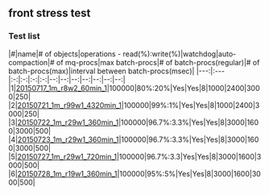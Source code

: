 ## front stress test
### Test list

|#|name|# of objects|operations - read(%):write(%)|watchdog|auto-compaction|# of mq-procs|max batch-procs|# of batch-procs(regular)|# of batch-procs(max)|interval between batch-procs(msec)|
|---:|:---|:-:|:-:|:-:|:-:|--:|--:|--:|--:|--:|--:|--:|  
|1|[20150717_1m_r8w2_60min_1](20150717_1m_r8w2_60min_1)|100000|80%:20%|Yes|Yes|8|1000|2400|3000|250|
|2|[20150721_1m_r99w1_4320min_1](20150721_1m_r99w1_4320min_1)|100000|99%:1%|Yes|Yes|8|1000|2400|3000|250|
|3|[20150722_1m_r29w1_360min_1](20150722_1m_r29w1_360min_1)|100000|96.7%:3.3%|Yes|Yes|8|3000|1600|3000|500|
|4|[20150723_1m_r29w1_360min_1](20150723_1m_r29w1_360min_1)|100000|96.7%:3.3%|Yes|Yes|8|3000|1600|3000|500|
|5|[20150727_1m_r29w1_720min_1](20150727_1m_r29w1_720min_1)|100000|96.7%:3.3|Yes|Yes|8|3000|1600|3000|500|
|6|[20150728_1m_r19w1_360min_1](20150728_1m_r19w1_360min_1)|100000|95%:5%|Yes|Yes|8|3000|1600|3000|500|
